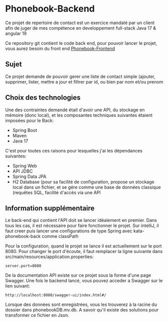 # Phonebook-Backend

Ce projet de repertoire de contact est un exercice mandaté par un client afin de juger de mes compétence en developpement full-stack Java 17 & angular 19

Ce repository git contient le code back end, pour pouvoir lancer le projet, vous aurez besoin du front end [Phonebook-Frontend](https://github.com/Olaf-coder/kata-phonebook-front)

## Sujet

Ce projet demande de pouvoir gerer une liste de contact simple (ajouter, supprimer, lister, mettre a jour et filtrer par id, ou bien par nom et/ou prenom

## Choix des technologies

Une des contraintes demandé était d'avoir une API, du stockage en mémoire (donc local), et les composantes techniques suivantes étaient imposées pour le Back:

- Spring Boot
- Maven
- Java 17

C'est pour toutes ces raisons pour lesquelles j'ai les dépendances suivantes:

- Spring Web
- API JDBC
- Spring Data JPA
- H2 Database (pour sa facilité de configuration, propose un stockage local dans un fichier, et se gére comme une base de données classique (requêtes SQL, facilité d'accés via une API

## Information supplémentaire
Le back-end qui contient l'API doit se lancer idéalement en premier. Dans tous les cas, il est nécessaire pour faire fonctionner le projet. 
Sur intelliJ, il faut creer puis lancer une configurations de type Spring avec kata-phonebook-back comme classPath

Pour la configuration, quand le projet se lance il est actuellement sur le port 8080. Pour changer le port d'écoute, il faut remplacer la ligne suivante dans src/main/resources/application.properties:

    server.port=8080

De la documentation API existe sur ce projet sous la forme d'une page Swagger. Une fois le backend lancé, vous pouvez acceder a Swagger sur le lien suivant:

    http://localhost:8080/swagger-ui/index.html#/

Lorsque des données sont enregistrées, vous les trouverez à la racine du dossier dans phonebookDB.mv.db.
A savoir qu'il existe des solutions pour transformer ce fichier en Json.
